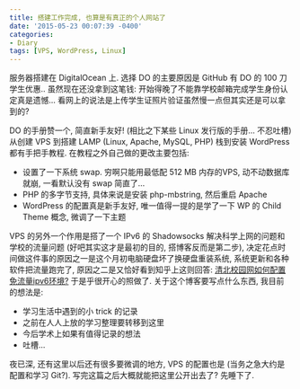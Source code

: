 ```yaml
---
title: 搭建工作完成, 也算是有真正的个人网站了
date: '2015-05-23 00:07:39 -0400'
categories:
- Diary
tags: [VPS, WordPress, Linux]
---
```

服务器搭建在 DigitalOcean 上. 选择 DO 的主要原因是 GitHub 有 DO 的 100 刀学生优惠.. 虽然现在还没拿到这笔钱: 开始得晚了不能靠学校邮箱完成学生身份认定真是遗憾... 看网上的说法是上传学生证照片验证虽然慢一点但其实还是可以拿到的?

DO 的手册赞一个, 简直新手友好! (相比之下某些 Linux 发行版的手册... 不忍吐槽) 从创建 VPS 到搭建 LAMP (Linux, Apache, MySQL, PHP) 栈到安装 WordPress 都有手把手教程. 在教程之外自己做的更改主要包括:

* 设置了一下系统 swap. 穷啊只能用最低配 512 MB 内存的VPS, 动不动数据库就崩, 一看默认没有 swap 简直了...
* PHP 的多字节支持, 具体来说是安装 php-mbstring, 然后重启 Apache
* WordPress 的配置真是新手友好, 唯一值得一提的是学了一下 WP 的 Child Theme 概念, 微调了一下主题

VPS 的另外一个作用是搭了一个 IPv6 的 Shadowsocks 解决科学上网的问题和学校的流量问题 (好吧其实这才是最初的目的, 搭博客反而是第二步), 决定花点时间做这件事的原因之一是这个月初电脑硬盘坏了换硬盘重装系统, 系统更新和各种软件把流量跑完了, 原因之二是又恰好看到知乎上这则回答: [清北校园网如何配置免流量ipv6环境?](http://zhi.hu/iCoH)  于是乎很开心的照做了.
关于这个博客要写点什么东西, 我目前 的想法是:

* 学习生活中遇到的小 trick 的记录
* 之前在人人上放的学习整理要转移到这里
* 今后学术上如果有值得记录的想法
* 吐槽...

夜已深, 还有这里以后还有很多要微调的地方, VPS 的配置也是 (当务之急大约是配置和学习 Git?). 写完这篇之后大概就能把这里公开出去了? 先睡下了.
